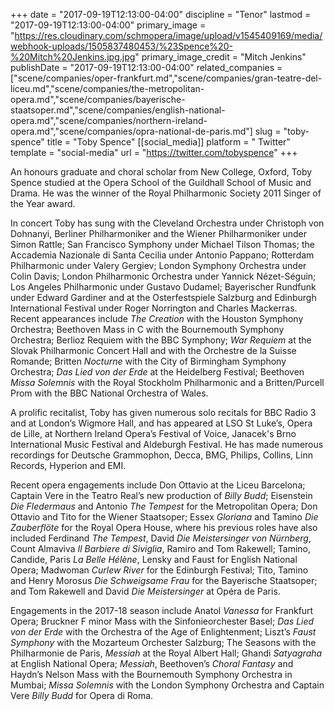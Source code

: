 +++
date = "2017-09-19T12:13:00-04:00"
discipline = "Tenor"
lastmod = "2017-09-19T12:13:00-04:00"
primary_image = "https://res.cloudinary.com/schmopera/image/upload/v1545409169/media/webhook-uploads/1505837480453/%23Spence%20-%20Mitch%20Jenkins.jpg.jpg"
primary_image_credit = "Mitch Jenkins"
publishDate = "2017-09-19T12:13:00-04:00"
related_companies = ["scene/companies/oper-frankfurt.md","scene/companies/gran-teatre-del-liceu.md","scene/companies/the-metropolitan-opera.md","scene/companies/bayerische-staatsoper.md","scene/companies/english-national-opera.md","scene/companies/northern-ireland-opera.md","scene/companies/opra-national-de-paris.md"]
slug = "toby-spence"
title = "Toby Spence"
[[social_media]]
platform = " Twitter"
template = "social-media"
url = "https://twitter.com/tobyspence"
+++

An honours graduate and choral scholar from New College, Oxford, Toby Spence studied at the Opera School of the Guildhall School of Music and Drama. He was the winner of the Royal Philharmonic Society 2011 Singer of the Year award.

In concert Toby has sung with the Cleveland Orchestra under Christoph von Dohnanyi, Berliner Philharmoniker and the Wiener Philharmoniker under Simon Rattle; San Francisco Symphony under Michael Tilson Thomas; the Accademia Nazionale di Santa Cecilia under Antonio Pappano; Rotterdam Philharmonic under Valery Gergiev; London Symphony Orchestra under Colin Davis; London Philharmonic Orchestra under Yannick Nézet-Séguin; Los Angeles Philharmonic under Gustavo Dudamel; Bayerischer Rundfunk under Edward Gardiner and at the Osterfestspiele Salzburg and Edinburgh International Festival under Roger Norrington and Charles Mackerras. Recent appearances include *The Creation* with the Houston Symphony Orchestra; Beethoven Mass in C with the Bournemouth Symphony Orchestra; Berlioz Requiem with the BBC Symphony; *War Requiem* at the Slovak Philharmonic Concert Hall and with the Orchestre de la Suisse Romande; Britten *Nocturne* with the City of Birmingham Symphony Orchestra; *Das Lied von der Erde* at the Heidelberg Festival; Beethoven *Missa Solemnis* with the Royal Stockholm Philharmonic and a Britten/Purcell Prom with the BBC National Orchestra of Wales.

A prolific recitalist, Toby has given numerous solo recitals for BBC Radio 3 and at London’s Wigmore Hall, and has appeared at LSO St Luke’s, Opera de Lille, at Northern Ireland Opera’s Festival of Voice, Janacek's Brno International Music Festival and Aldeburgh Festival. He has made numerous recordings for Deutsche Grammophon, Decca, BMG, Philips, Collins, Linn Records, Hyperion and EMI.

Recent opera engagements include Don Ottavio at the Liceu Barcelona; Captain Vere in the Teatro Real’s new production of *Billy Budd*; Eisenstein *Die Fledermaus* and Antonio *The Tempest* for the Metropolitan Opera; Don Ottavio and Tito for the Wiener Staatsoper; Essex *Gloriana* and Tamino *Die Zauberflöte* for the Royal Opera House, where his previous roles have also included Ferdinand *The Tempest*, David *Die Meistersinger von Nürnberg*, Count Almaviva *Il Barbiere di Siviglia*, Ramiro and Tom Rakewell; Tamino, Candide, Paris *La Belle Hélène*, Lensky and Faust for English National Opera; Madwoman *Curlew River* for the Edinburgh Festival; Tito, Tamino and Henry Morosus *Die Schweigsame Frau* for the Bayerische Staatsoper; and Tom Rakewell and David *Die Meistersinger* at Opéra de Paris.

Engagements in the 2017-18 season include Anatol *Vanessa* for Frankfurt Opera; Bruckner F minor Mass with the Sinfonieorchester Basel; *Das Lied von der Erde* with the Orchestra of the Age of Enlightenment; Liszt’s *Faust Symphony* with the Mozarteum Orchester Salzburg; The Seasons with the Philharmonie de Paris, *Messiah* at the Royal Albert Hall; Ghandi *Satyagraha* at English National Opera; *Messiah*, Beethoven’s *Choral Fantasy* and Haydn’s Nelson Mass with the Bournemouth Symphony Orchestra in Mumbai; *Missa Solemnis* with the London Symphony Orchestra and Captain Vere *Billy Budd* for Opera di Roma.
